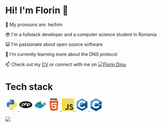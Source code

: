 # Hi! I'm Florin 👋
🌱 My pronouns are: he/him

:sunglasses: I'm a fullstack developer and a computer science student in Romania

:smiley_cat: I'm passionate about open source software

🔭 I'm currently learning more about the DNS protocol

📫 Check out my [CV](https://fredtux.github.io/online-cv/) or connect with me on <a href="https://www.linkedin.com/in/dinuflorin/" target="blank"><img align="" src="https://raw.githubusercontent.com/rahuldkjain/github-profile-readme-generator/master/src/images/icons/Social/linked-in-alt.svg" alt="Florin Dinu" height="10" width="10" /></a>

# Tech stack
<p align="left">
    <a href="https://www.python.org" target="_blank" rel="noreferrer"> <img src="https://raw.githubusercontent.com/devicons/devicon/master/icons/python/python-original.svg" alt="python" width="40" height="40"/>
    <a href="https://www.php.net/"><img src="https://raw.githubusercontent.com/devicons/devicon/master/icons/php/php-plain.svg" alt="php" width="40" height="40" /></a>
    <a href="https://www.docker.com/"><img src="https://raw.githubusercontent.com/devicons/devicon/master/icons/docker/docker-original.svg" alt="docker" width="40" height="40" /></a>
    <a href="https://www.w3.org/html/" target="_blank" rel="noreferrer"> <img src="https://raw.githubusercontent.com/devicons/devicon/master/icons/html5/html5-original-wordmark.svg" alt="html5" width="40" height="40"/> </a>
    <a href="https://developer.mozilla.org/en-US/docs/Web/JavaScript" target="_blank" rel="noreferrer"> <img src="https://raw.githubusercontent.com/devicons/devicon/master/icons/javascript/javascript-original.svg" alt="javascript" width="40" height="40"/> </a>
    <a href="https://www.cprogramming.com/" target="_blank" rel="noreferrer"> <img src="https://raw.githubusercontent.com/devicons/devicon/master/icons/c/c-original.svg" alt="c" width="40" height="40"/> </a>
    <a href="https://www.w3schools.com/cpp/" target="_blank" rel="noreferrer"> <img src="https://raw.githubusercontent.com/devicons/devicon/master/icons/cplusplus/cplusplus-original.svg" alt="cplusplus" width="40" height="40"/> </a>
</p>
<p align="left">
<img src="https://github-readme-stats.vercel.app/api/top-langs/?username=fredtux&layout=compact&theme=transparent&count_private=true&hide_border=true"/>
</p>